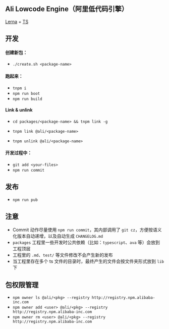## Ali Lowcode Engine（阿里低代码引擎）

[Lerna](https://github.com/lerna/lerna) + [TS](https://www.typescriptlang.org/)

## 开发

#### 创建新包：

- `./create.sh <package-name>`

#### 跑起来：

- `tnpm i`
- `npm run boot`
- `npm run build`

#### Link & unlink

- `cd packages/<package-name> && tnpm link -g`
- `tnpm link @ali/<package-name>`

- `tnpm unlink @ali/<package-name>`

#### 开发过程中：

- `git add <your-files>`
- `npm run commit`

## 发布

- `npm run pub`

## 注意

- Commit 动作尽量使用 `npm run commit`，其内部调用了 `git cz`，方便按语义化版本自动递增，以及自动生成 `CHANGELOG.md`
- `packages` 工程里一些开发时公共依赖（比如：`typescript`、`ava` 等）会放到工程顶层
- 工程里的 `.md`、`test/` 等文件修改不会产生新的发布
- 当工程里存在多个 ts 文件的目录时，最终产生的文件会按文件夹形式放到 `lib` 下

## 包权限管理

- `npm owner ls @ali/<pkg> --registry http://registry.npm.alibaba-inc.com`
- `npm owner add <user> @ali/<pkg> --registry http://registry.npm.alibaba-inc.com`
- `npm owner rm <user> @ali/<pkg> --registry http://registry.npm.alibaba-inc.com`
